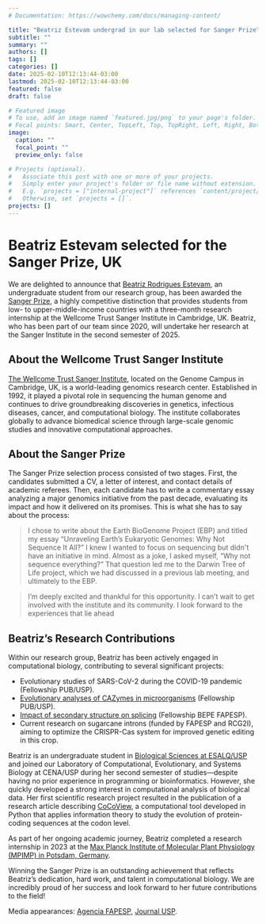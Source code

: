 ```yaml
---
# Documentation: https://wowchemy.com/docs/managing-content/

title: "Beatriz Estevam undergrad in our lab selected for Sanger Prize"
subtitle: ""
summary: ""
authors: []
tags: []
categories: []
date: 2025-02-10T12:13:44-03:00
lastmod: 2025-02-10T12:13:44-03:00
featured: false
draft: false

# Featured image
# To use, add an image named `featured.jpg/png` to your page's folder.
# Focal points: Smart, Center, TopLeft, Top, TopRight, Left, Right, BottomLeft, Bottom, BottomRight.
image:
  caption: ""
  focal_point: ""
  preview_only: false

# Projects (optional).
#   Associate this post with one or more of your projects.
#   Simply enter your project's folder or file name without extension.
#   E.g. `projects = ["internal-project"]` references `content/project/deep-learning/index.md`.
#   Otherwise, set `projects = []`.
projects: []
---
```


# Beatriz Estevam selected for the Sanger Prize, UK

We are delighted to announce that [Beatriz Rodrigues Estevam](/author/beatriz-rodrigues-estevam/), an undergraduate student from our research group, has been awarded the [Sanger Prize](https://www.sanger.ac.uk/about/study/the-sanger-prize/), a highly competitive distinction that provides students from low- to upper-middle-income countries with a three-month research internship at the Wellcome Trust Sanger Institute in Cambridge, UK. Beatriz, who has been part of our team since 2020, will undertake her research at the Sanger Institute in the second semester of 2025.

## About the Wellcome Trust Sanger Institute

[The Wellcome Trust Sanger Institute](https://www.sanger.ac.uk/), located on the Genome Campus in Cambridge, UK, is a world-leading genomics research center. Established in 1992, it played a pivotal role in sequencing the human genome and continues to drive groundbreaking discoveries in genetics, infectious diseases, cancer, and computational biology. The institute collaborates globally to advance biomedical science through large-scale genomic studies and innovative computational approaches.

## About the Sanger Prize

The Sanger Prize selection process consisted of two stages. First, the candidates submitted a CV, a letter of interest, and contact details of academic referees. Then, each candidate has to write a commentary essay analyzing a major genomics initiative from the past decade, evaluating its impact and how it delivered on its promises. This is what she has to say about the process:

> I chose to write about the Earth BioGenome Project (EBP) and titled my essay “Unraveling Earth’s Eukaryotic Genomes: Why Not Sequence It All?” I knew I wanted to focus on sequencing but didn't have an initiative in mind. Almost as a joke, I asked myself, “Why not sequence everything?” That question led me to the Darwin Tree of Life project, which we had discussed in a previous lab meeting, and ultimately to the EBP.

> I’m deeply excited and thankful for this opportunity. I can’t wait to get involved with the institute and its community. I look forward to the experiences that lie ahead

## Beatriz’s Research Contributions

Within our research group, Beatriz has been actively engaged in computational biology, contributing to several significant projects:

- Evolutionary studies of SARS-CoV-2 during the COVID-19 pandemic (Fellowship PUB/USP).
- [Evolutionary analyses of CAZymes in microorganisms](/project/cazymes_xylan-mannan/) (Fellowship PUB/USP).
- [Impact of secondary structure on splicing](/project/rna_structure_stability_impact_on_splicing/) (Fellowship BEPE FAPESP).
- Current research on sugarcane introns (funded by FAPESP and RCG2I), aiming to optimize the CRISPR-Cas system for improved genetic editing in this crop.

Beatriz is an undergraduate student in [Biological Sciences at ESALQ/USP](https://www.esalq.usp.br/graduacao/cursos/ciencias-biologicas) and joined our Laboratory of Computational, Evolutionary, and Systems Biology at CENA/USP during her second semester of studies—despite having no prior experience in programming or bioinformatics. However, she quickly developed a strong interest in computational analysis of biological data. Her first scientific research project resulted in the publication of a research article describing [CoCoView](https://www.sciencedirect.com/science/article/pii/S2215016122001832), a computational tool developed in Python that applies information theory to study the evolution of protein-coding sequences at the codon level.

As part of her ongoing academic journey, Beatriz completed a research internship in 2023 at the [Max Planck Institute of Molecular Plant Physiology (MPIMP) in Potsdam, Germany](https://www.mpimp-golm.mpg.de/).

Winning the Sanger Prize is an outstanding achievement that reflects Beatriz’s dedication, hard work, and talent in computational biology. We are incredibly proud of her success and look forward to her future contributions to the field!

Media appearances: [Agencia FAPESP](https://agencia.fapesp.br/graduanda-da-usp-vence-competicao-internacional-na-area-de-genomica/54708), [Journal USP](https://jornal.usp.br/universidade/estudante-da-usp-vence-competicao-internacional-na-area-de-genomica/).

